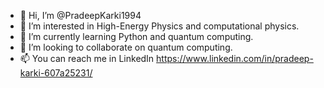 - 👋 Hi, I’m @PradeepKarki1994
- 👀 I’m interested in High-Energy Physics and computational physics.
- 🌱 I’m currently learning Python and quantum computing.
- 💞️ I’m looking to collaborate on quantum computing.
- 📫 You can reach me in LinkedIn https://www.linkedin.com/in/pradeep-karki-607a25231/

<!---
PradeepKarki1994/PradeepKarki1994 is a ✨ special ✨ repository because its `README.md` (this file) appears on your GitHub profile.
You can click the Preview link to take a look at your changes.
--->
